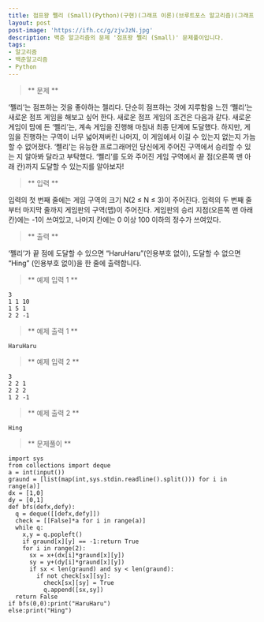 ```yaml
---
title: 점프왕 쩰리 (Small)(Python)(구현)(그래프 이론)(브루트포스 알고리즘)(그래프 탐색)(너비 우선 탐색)(깊이 우선 탐색)
layout: post
post-image: 'https://ifh.cc/g/zjvJzN.jpg'
description: 백준 알고리즘의 문제 '점프왕 쩰리 (Small)' 문제풀이입니다.
tags:
- 알고리즘
- 백준알고리즘
- Python
---
```



>** 문제 **

‘쩰리’는 점프하는 것을 좋아하는 젤리다. 단순히 점프하는 것에 지루함을 느낀 ‘쩰리’는 새로운 점프 게임을 해보고 싶어 한다. 새로운 점프 게임의 조건은 다음과 같다.
새로운 게임이 맘에 든 ‘쩰리’는, 계속 게임을 진행해 마침내 최종 단계에 도달했다. 하지만, 게임을 진행하는 구역이 너무 넓어져버린 나머지, 이 게임에서 이길 수 있는지 없는지 가늠할 수 없어졌다. ‘쩰리’는 유능한 프로그래머인 당신에게 주어진 구역에서 승리할 수 있는 지 알아봐 달라고 부탁했다. ‘쩰리’를 도와 주어진 게임 구역에서 끝 점(오른쪽 맨 아래 칸)까지 도달할 수 있는지를 알아보자!

>** 입력 **

입력의 첫 번째 줄에는 게임 구역의 크기 N(2 ≤ N ≤ 3)이 주어진다.
입력의 두 번째 줄부터 마지막 줄까지 게임판의 구역(맵)이 주어진다.
게임판의 승리 지점(오른쪽 맨 아래 칸)에는 -1이 쓰여있고, 나머지 칸에는 0 이상 100 이하의 정수가 쓰여있다.

>** 출력 **

‘쩰리’가 끝 점에 도달할 수 있으면 “HaruHaru”(인용부호 없이), 도달할 수 없으면 “Hing” (인용부호 없이)을 한 줄에 출력합니다.

>** 예제 입력 1 **

	3
	1 1 10
	1 5 1
	2 2 -1

>** 예제 출력 1 **

	HaruHaru

>** 예제 입력 2 **

	3
	2 2 1
	2 2 2
	1 2 -1

>** 예제 출력 2 **

	Hing

>** 문제풀이 **

	import sys
	from collections import deque
	a = int(input())
	graund = [list(map(int,sys.stdin.readline().split())) for i in range(a)]
	dx = [1,0]
	dy = [0,1]
	def bfs(defx,defy):
	  q = deque([[defx,defy]])
	  check = [[False]*a for i in range(a)]
	  while q:
	    x,y = q.popleft()
	    if graund[x][y] == -1:return True
	    for i in range(2):
	      sx = x+(dx[i]*graund[x][y])
	      sy = y+(dy[i]*graund[x][y])
	      if sx < len(graund) and sy < len(graund):
	        if not check[sx][sy]:
	          check[sx][sy] = True
	          q.append([sx,sy])
	  return False
	if bfs(0,0):print("HaruHaru")
	else:print("Hing")
